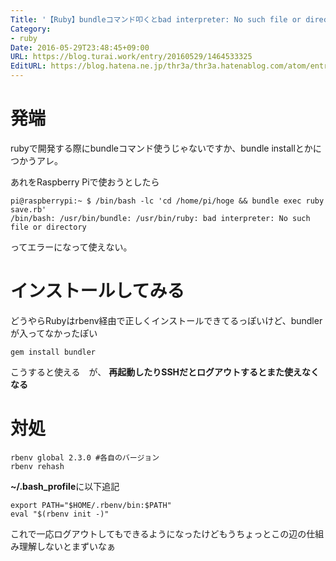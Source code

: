 ```yaml
---
Title: '【Ruby】bundleコマンド叩くとbad interpreter: No such file or directoryとエラーになる件'
Category:
- ruby
Date: 2016-05-29T23:48:45+09:00
URL: https://blog.turai.work/entry/20160529/1464533325
EditURL: https://blog.hatena.ne.jp/thr3a/thr3a.hatenablog.com/atom/entry/6653812171398796777
---
```


# 発端

rubyで開発する際にbundleコマンド使うじゃないですか、bundle installとかにつかうアレ。

あれをRaspberry Piで使おうとしたら

```
pi@raspberrypi:~ $ /bin/bash -lc 'cd /home/pi/hoge && bundle exec ruby save.rb'
/bin/bash: /usr/bin/bundle: /usr/bin/ruby: bad interpreter: No such file or directory
```

ってエラーになって使えない。

# インストールしてみる

どうやらRubyはrbenv経由で正しくインストールできてるっぽいけど、bundlerが入ってなかったぽい

```
gem install bundler
```

こうすると使える　が、 **再起動したりSSHだとログアウトするとまた使えなくなる**

# 対処

```
rbenv global 2.3.0 #各自のバージョン
rbenv rehash
```

**~/.bash_profile**に以下追記

```
export PATH="$HOME/.rbenv/bin:$PATH"
eval "$(rbenv init -)"
```

これで一応ログアウトしてもできるようになったけどもうちょっとこの辺の仕組み理解しないとまずいなぁ
